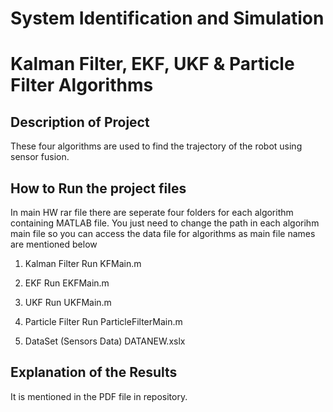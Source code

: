# System Identification and Simulation 
# Kalman Filter, EKF, UKF & Particle Filter Algorithms 

## Description of Project
These four algorithms are used to find the trajectory of the robot using sensor fusion.

## How to Run the project files

In main HW rar file there are seperate four folders for each algorithm containing MATLAB file. You just need to change the path in each algorihm main file so you can access the data file for algorithms as main file names are mentioned below

1. Kalman Filter 
        Run KFMain.m

2. EKF
        Run EKFMain.m

3. UKF
        Run UKFMain.m

4. Particle Filter
        Run ParticleFilterMain.m

5. DataSet (Sensors Data)
        DATANEW.xslx

## Explanation of the Results

It is mentioned in the PDF file in repository.
